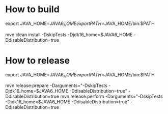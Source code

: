How to build
============

export JAVA_HOME=$JAVA6_HOME
export PATH=$JAVA_HOME/bin:$PATH

mvn clean install -DskipTests -Djdk16_home=$JAVA6_HOME -DdisableDistribution=true

How to release
==============

export JAVA_HOME=$JAVA6_HOME
export PATH=$JAVA_HOME/bin:$PATH

mvn release:prepare -Darguments="-DskipTests -Djdk16_home=$JAVA6_HOME -DdisableDistribution=true" -DdisableDistribution=true
mvn release:perform -Darguments="-DskipTests -Djdk16_home=$JAVA6_HOME -DdisableDistribution=true" -DdisableDistribution=true